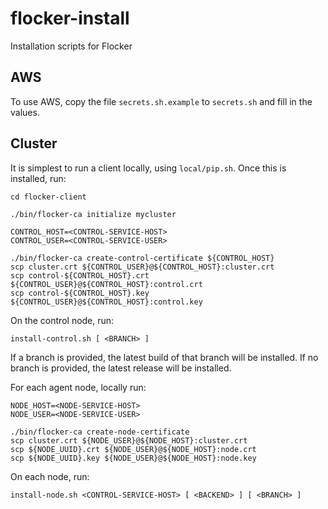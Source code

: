 # flocker-install
Installation scripts for Flocker


## AWS

To use AWS, copy the file `secrets.sh.example` to `secrets.sh` and fill in the
values.

## Cluster

It is simplest to run a client locally, using `local/pip.sh`.
Once this is installed, run:

```
cd flocker-client

./bin/flocker-ca initialize mycluster

CONTROL_HOST=<CONTROL-SERVICE-HOST>
CONTROL_USER=<CONTROL-SERVICE-USER>

./bin/flocker-ca create-control-certificate ${CONTROL_HOST}
scp cluster.crt ${CONTROL_USER}@${CONTROL_HOST}:cluster.crt
scp control-${CONTROL_HOST}.crt ${CONTROL_USER}@${CONTROL_HOST}:control.crt
scp control-${CONTROL_HOST}.key ${CONTROL_USER}@${CONTROL_HOST}:control.key

```

On the control node, run:
```
install-control.sh [ <BRANCH> ]
```

If a branch is provided, the latest build of that branch will be installed.
If no branch is provided, the latest release will be installed.

For each agent node, locally run:

```
NODE_HOST=<NODE-SERVICE-HOST>
NODE_USER=<NODE-SERVICE-USER>

./bin/flocker-ca create-node-certificate
scp cluster.crt ${NODE_USER}@${NODE_HOST}:cluster.crt
scp ${NODE_UUID}.crt ${NODE_USER}@${NODE_HOST}:node.crt
scp ${NODE_UUID}.key ${NODE_USER}@${NODE_HOST}:node.key

```

On each node, run:
```
install-node.sh <CONTROL-SERVICE-HOST> [ <BACKEND> ] [ <BRANCH> ]
```


